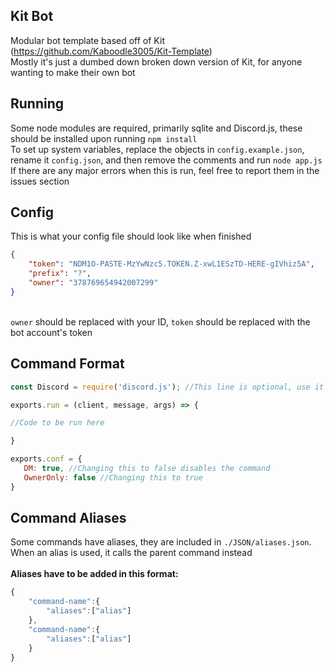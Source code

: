  ## Kit Bot
Modular bot template based off of Kit (https://github.com/Kaboodle3005/Kit-Template)<br/>
Mostly it's just a dumbed down broken down version of Kit, for anyone wanting to make their own bot

 ## Running
Some node modules are required, primarily sqlite and Discord.js, these should be installed upon running `npm install`<br/>
To set up system variables, replace the objects in `config.example.json`, rename it `config.json`, and then remove the comments and run `node app.js`<br/>
If there are any major errors when this is run, feel free to report them in the issues section

 ## Config
This is what your config file should look like when finished
```json
{
    "token": "NDM1O-PASTE-MzYwNzc5.TOKEN.Z-xwL1ESzTD-HERE-gIVhiz5A",
    "prefix": "?",
    "owner": "378769654942007299"
}
```
<br/>`owner` should be replaced with your ID, `token` should be replaced with the bot account's token

 ## Command Format

 ```js
const Discord = require('discord.js'); //This line is optional, use it if you want to use rich embeds

exports.run = (client, message, args) => {

//Code to be run here

}

exports.conf = {
    DM: true, //Changing this to false disables the command
    OwnerOnly: false //Changing this to true 
}
 ```

 ## Command Aliases
Some commands have aliases, they are included in `./JSON/aliases.json`.<br/>
When an alias is used, it calls the parent command instead<br/>
<br/>
**Aliases have to be added in this format:**
```js
{
    "command-name":{
        "aliases":["alias"]
    },
    "command-name":{
        "aliases":["alias"]
    }
}
```